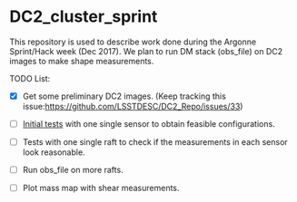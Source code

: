 # DC2_cluster_sprint

This repository is used to describe work done during the Argonne Sprint/Hack week (Dec 2017). We plan to run DM stack (obs_file) on DC2 images to make shape measurements.

TODO List:

- [x] Get some preliminary DC2 images. (Keep tracking this issue:https://github.com/LSSTDESC/DC2_Repo/issues/33)

- [ ] [Initial tests](https://github.com/rbliu/DC2_cluster_sprint/issues/1) with one single sensor to obtain feasible configurations.

- [ ] Tests with one single raft to check if the measurements in each sensor look reasonable.

- [ ] Run obs_file on more rafts.

- [ ] Plot mass map with shear measurements.
